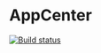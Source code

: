 # AppCenter

[![Build status](https://build.appcenter.ms/v0.1/apps/51ed0d48-8046-4aca-a50b-ad94c6781178/branches/dev/badge)](https://appcenter.ms)
